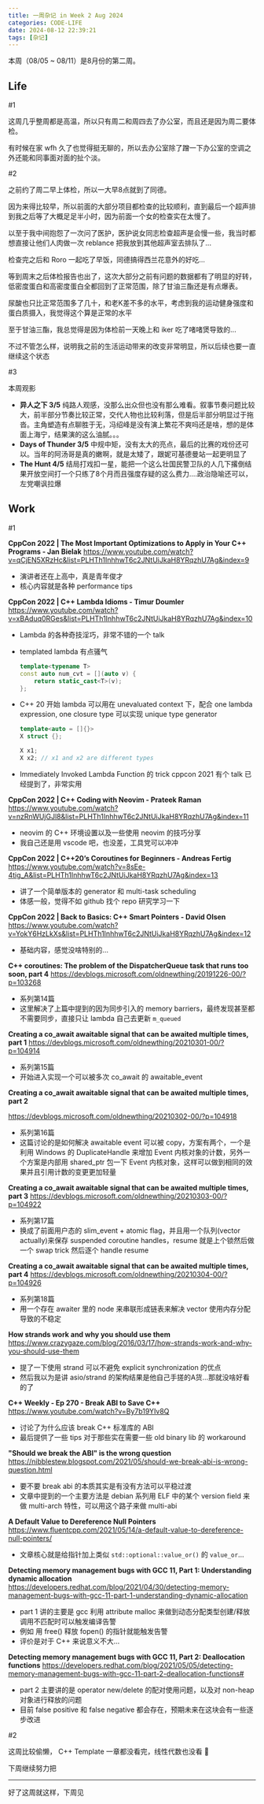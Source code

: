 ```yaml
---
title: 一周杂记 in Week 2 Aug 2024
categories: CODE-LIFE
date: 2024-08-12 22:39:21
tags: [杂记]
---
```

本周（08/05 ~ 08/11）是8月份的第二周。

## Life

\#1

这周几乎整周都是高温，所以只有周二和周四去了办公室，而且还是因为周二要体检。

有时候在家 wfh 久了也觉得挺无聊的，所以去办公室除了蹭一下办公室的空调之外还能和同事面对面的扯个淡。

\#2

之前约了周二早上体检，所以一大早8点就到了同德。

因为来得比较早，所以前面的大部分项目都检查的比较顺利，直到最后一个超声排到我之后等了大概足足半小时，因为前面一个女的检查实在太慢了。

以至于我中间抱怨了一次问了医护，医护说女同志检查超声是会慢一些，我当时都想直接让他们人肉做一次 reblance 把我放到其他超声室去排队了...

检查完之后和 Roro 一起吃了早饭，同德搞得西兰花意外的好吃...

等到周末之后体检报告也出了，这次大部分之前有问题的数据都有了明显的好转，低密度蛋白和高密度蛋白全都回到了正常范围，除了甘油三酯还是有点爆表。

尿酸也只比正常范围多了几十，和老K差不多的水平，考虑到我的运动健身强度和蛋白质摄入，我觉得这个算是正常的水平

至于甘油三酯，我总觉得是因为体检前一天晚上和 iker 吃了啫啫煲导致的...

不过不管怎么样，说明我之前的生活运动带来的改变非常明显，所以后续也要一直继续这个状态

\#3

本周观影

- **异人之下 3/5** 纯路人观感，没那么出众但也没有那么难看。叙事节奏问题比较大，前半部分节奏比较正常，交代人物也比较利落，但是后半部分明显过于拖沓。主角塑造有点聊胜于无，冯绍峰是没有演上繁花不爽吗还是啥，想的是体面上海宁，结果演的这么油腻。。。
- **Days of Thunder 3/5** 中规中矩，没有太大的亮点，最后的比赛的戏份还可以。当年的阿汤哥是真的嫩啊，就是太矮了，跟妮可基德曼站一起更明显了
- **The Hunt 4/5** 结局打戏扣一星，能把一个这么壮国民警卫队的人几下撂倒结果开放空间打一个只练了8个月而且强度存疑的这么费力....政治隐喻还可以，左党嘲讽拉爆

## Work

\#1

**CppCon 2022 | The Most Important Optimizations to Apply in Your C++ Programs - Jan Bielak** https://www.youtube.com/watch?v=qCjEN5XRzHc&list=PLHTh1InhhwT6c2JNtUiJkaH8YRqzhU7Ag&index=9

- 演讲者还在上高中，真是青年俊才
- 核心内容就是各种 performance tips

**CppCon 2022 | C++ Lambda Idioms - Timur Doumler** https://www.youtube.com/watch?v=xBAduq0RGes&list=PLHTh1InhhwT6c2JNtUiJkaH8YRqzhU7Ag&index=10

- Lambda 的各种奇技淫巧，非常不错的一个 talk
- templated lambda 有点骚气

    ```cpp
    template<typename T>
    const auto num_cvt = [](auto v) {
        return static_cast<T>(v);
    };
    ```

- C++ 20 开始 lambda 可以用在 unevaluated context 下，配合 one lambda expression, one closure type 可以实现 unique type generator

    ```cpp
    template<auto = []{}>
    X struct {};

    X x1;
    X x2; // x1 and x2 are different types
    ```

- Immediately Invoked Lambda Function 的 trick cppcon 2021 有个 talk 已经提到了，非常实用

**CppCon 2022 | C++ Coding with Neovim - Prateek Raman** https://www.youtube.com/watch?v=nzRnWUjGJl8&list=PLHTh1InhhwT6c2JNtUiJkaH8YRqzhU7Ag&index=11

- neovim 的 C++ 环境设置以及一些使用 neovim 的技巧分享
- 我自己还是用 vscode 吧，也没差，工具党可以冲冲

**CppCon 2022 | C++20’s Coroutines for Beginners - Andreas Fertig** https://www.youtube.com/watch?v=8sEe-4tig_A&list=PLHTh1InhhwT6c2JNtUiJkaH8YRqzhU7Ag&index=13

- 讲了一个简单版本的 generator 和 multi-task scheduling
- 体感一般，觉得不如 github 找个 repo 研究学习一下

**CppCon 2022 | Back to Basics: C++ Smart Pointers - David Olsen** https://www.youtube.com/watch?v=YokY6HzLkXs&list=PLHTh1InhhwT6c2JNtUiJkaH8YRqzhU7Ag&index=12

- 基础内容，感觉没啥特别的…

**C++ coroutines: The problem of the DispatcherQueue task that runs too soon, part 4** https://devblogs.microsoft.com/oldnewthing/20191226-00/?p=103268

- 系列第14篇
- 这里解决了上篇中提到的因为同步引入的 memory barriers，最终发现甚至都不需要同步，直接只让 lambda 自己去更新 `m_queued`

**Creating a co_await awaitable signal that can be awaited multiple times, part 1** https://devblogs.microsoft.com/oldnewthing/20210301-00/?p=104914

- 系列第15篇
- 开始进入实现一个可以被多次 co_await 的 awaitable_event

**Creating a co_await awaitable signal that can be awaited multiple times, part 2**

https://devblogs.microsoft.com/oldnewthing/20210302-00/?p=104918

- 系列第16篇
- 这篇讨论的是如何解决 awaitable event 可以被 copy，方案有两个，一个是利用 Windows 的 DuplicateHandle 来增加 Event 内核对象的计数，另外一个方案是内部用 shared_ptr 包一下 Event 内核对象，这样可以做到相同的效果并且引用计数的变更更加轻量

**Creating a co_await awaitable signal that can be awaited multiple times, part 3** https://devblogs.microsoft.com/oldnewthing/20210303-00/?p=104922

- 系列第17篇
- 换成了前面用户态的 slim_event + atomic flag，并且用一个队列(vector actually)来保存 suspended coroutine handles，resume 就是上个锁然后做一个 swap trick 然后逐个 handle resume

**Creating a co_await awaitable signal that can be awaited multiple times, part 4** https://devblogs.microsoft.com/oldnewthing/20210304-00/?p=104926

- 系列第18篇
- 用一个存在 awaiter 里的 node 来串联形成链表来解决 vector 使用内存分配导致的不稳定

**How strands work and why you should use them** https://www.crazygaze.com/blog/2016/03/17/how-strands-work-and-why-you-should-use-them

- 提了一下使用 strand 可以不避免 explicit synchronization 的优点
- 然后我以为是讲 asio/strand 的架构结果是他自己手搓的A货…那就没啥好看的了

**C++ Weekly - Ep 270 - Break ABI to Save C++** https://www.youtube.com/watch?v=By7b19YIv8Q

- 讨论了为什么应该 break C++ 标准库的 ABI
- 最后提供了一些 tips 对于那些实在需要一些 old binary lib 的 workaround

**"Should we break the ABI" is the wrong question** https://nibblestew.blogspot.com/2021/05/should-we-break-abi-is-wrong-question.html

- 要不要 break abi 的本质其实是有没有方法可以平稳过渡
- 文章中提到的一个主要方法是 debian 系列用 ELF 中的某个 version field 来做 multi-arch 特性，可以用这个路子来做 multi-abi

**A Default Value to Dereference Null Pointers** https://www.fluentcpp.com/2021/05/14/a-default-value-to-dereference-null-pointers/

- 文章核心就是给指针加上类似 `std::optional::value_or()` 的 `value_or`…

**Detecting memory management bugs with GCC 11, Part 1: Understanding dynamic allocation** https://developers.redhat.com/blog/2021/04/30/detecting-memory-management-bugs-with-gcc-11-part-1-understanding-dynamic-allocation

- part 1 讲的主要是 gcc 利用 attribute malloc 来做到动态分配类型创建/释放调用不匹配时可以触发编译告警
- 例如 用 free() 释放 fopen() 的指针就能触发告警
- 评价是对于 C++ 来说意义不大…

**Detecting memory management bugs with GCC 11, Part 2: Deallocation functions** https://developers.redhat.com/blog/2021/05/05/detecting-memory-management-bugs-with-gcc-11-part-2-deallocation-functions#

- part 2 主要讲的是 operator new/delete 的配对使用问题，以及对 non-heap 对象进行释放的问题
- 目前 false positive 和 false negative 都会存在，预期未来在这块会有一些逐步改进

\#2

这周比较偷懒， C++ Template 一章都没看完，线性代数也没看 🤣

下周继续努力把

---

好了这周就这样，下周见
